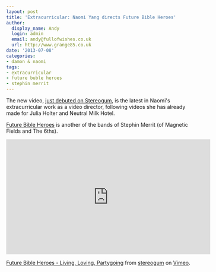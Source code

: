 ```yaml
---
layout: post
title: 'Extracurricular: Naomi Yang directs Future Bible Heroes'
author:
  display_name: Andy
  login: admin
  email: andy@fullofwishes.co.uk
  url: http://www.grange85.co.uk
date: '2013-07-08'
categories:
- damon & naomi
tags:
- extracurricular
- future buble heroes
- stephin merrit
---
```

<p>The new video, <a href="http://www.stereogum.com/1399921/future-bible-heroes-living-loving-partygoing-video-stereogum-premiere/video/">just debuted on Stereogum</a>, is the latest in Naomi's extracurricular work as a video director, following videos she has already made for Julia Holter and Neutral Milk Hotel.</p>
<p><a href="http://en.wikipedia.org/wiki/Future_Bible_Heroes">Future Bible Heroes</a> is another of the bands of Stephin Merrit (of Magnetic Fields and The 6ths).</p>
<p><iframe class="aligncenter" src="https://player.vimeo.com/video/69885516?color=13206e" width="550" height="309" frameborder="0" webkitAllowFullScreen mozallowfullscreen allowFullScreen></iframe>
<p><a href="http://vimeo.com/69885516">Future Bible Heroes - Living, Loving, Partygoing</a> from <a href="http://vimeo.com/stereogum">stereogum</a> on <a href="https://vimeo.com">Vimeo</a>.</p>
